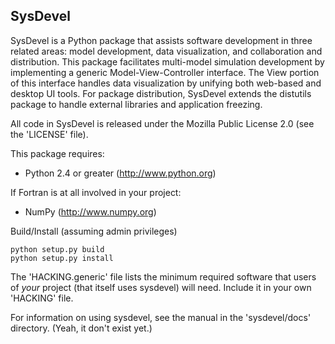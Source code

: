 SysDevel
--------

SysDevel is a Python package that assists software development in
three related areas: model development, data visualization, and
collaboration and distribution. This package facilitates multi-model
simulation development by implementing a generic Model-View-Controller
interface. The View portion of this interface handles data
visualization by unifying both web-based and desktop UI tools. For
package distribution, SysDevel extends the distutils package to handle
external libraries and application freezing.

All code in SysDevel is released under the Mozilla Public License 2.0
(see the 'LICENSE' file).


This package requires:
  * Python 2.4 or greater (http://www.python.org)

If Fortran is at all involved in your project:
  * NumPy (http://www.numpy.org)


Build/Install (assuming admin privileges)
  ```
  python setup.py build
  python setup.py install
  ```


The 'HACKING.generic' file lists the minimum required software that
users of *your* project (that itself uses sysdevel) will need. Include
it in your own 'HACKING' file.

For information on using sysdevel, see the manual in the
'sysdevel/docs' directory. (Yeah, it don't exist yet.)
